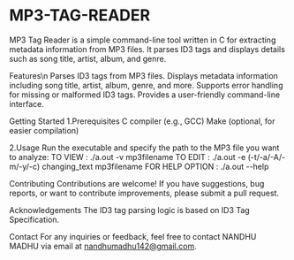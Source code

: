 # MP3-TAG-READER
MP3 Tag Reader is a simple command-line tool written in C for extracting metadata information from MP3 files. It parses ID3 tags and displays details such as song title, artist, album, and genre.

Features\n
Parses ID3 tags from MP3 files.
Displays metadata information including song title, artist, album, genre, and more.
Supports error handling for missing or malformed ID3 tags.
Provides a user-friendly command-line interface.

Getting Started
1.Prerequisites
   C compiler (e.g., GCC)
   Make (optional, for easier compilation)

2.Usage
Run the executable and specify the path to the MP3 file you want to analyze:
TO VIEW :   ./a.out -v mp3filename
TO EDIT :   ./a.out -e (-t/-a/-A/-m/-y/-c) changing_text mp3filename
FOR HELP OPTION : ./a.out --help

Contributing
Contributions are welcome! If you have suggestions, bug reports, or want to contribute improvements, please submit a pull request.

Acknowledgements
The ID3 tag parsing logic is based on ID3 Tag Specification.

Contact
For any inquiries or feedback, feel free to contact NANDHU MADHU via email at nandhumadhu142@gmail.com.

    

